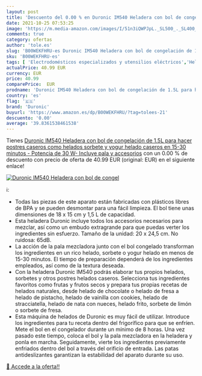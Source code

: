 ```yaml
---
layout: post
title: 'Descuento del 0.00 % en Duronic IM540 Heladera con bol de congel'
date: 2021-10-25 07:53:25
image: 'https://m.media-amazon.com/images/I/51n3iQWPJpL._SL500_._SL400_.jpg'
comments: true
category: ofertas
author: 'tole.es'
slug: 'B00WEKFHRU-es Duronic IM540 Heladera con bol de congelación de 1.5L para...'
sku: 'B00WEKFHRU-es'
tags: [ 'Electrodomésticos especializados y utensilios eléctricos','Heladeras','Hogar y cocina','Pequeño electrodoméstico','duronic','yogur', ]
actualPrice: 40.99 EUR
currency: EUR
price: 40.99
comparePrice:  EUR
prodname: 'Duronic IM540 Heladera con bol de congelación de 1.5L para hacer postres caseros como helados  sorbete y yogur helado caseros en 15-30 minutos - Potencia de 30 W- Incluye pala y accesorios'
country: 'es'
flag: '🇪🇸'
brand: 'Duronic'
buyurl: 'https://www.amazon.es/dp/B00WEKFHRU/?tag=tolees-21'
descuento: '0.00'
average: '39.8361538461538'
---
```


Tienes [Duronic IM540 Heladera con bol de congelación de 1.5L para hacer postres caseros como helados  sorbete y yogur helado caseros en 15-30 minutos - Potencia de 30 W- Incluye pala y accesorios](https://www.amazon.es/dp/B00WEKFHRU/?tag=tolees-21) con un 0.00 % de descuento con precio de oferta de 40.99 EUR (original:  EUR) en el siguiente enlace!

[![Duronic IM540 Heladera con bol de congel](https://m.media-amazon.com/images/I/51n3iQWPJpL._SL500_._SL400_.jpg)](https://www.amazon.es/dp/B00WEKFHRU/?tag=tolees-21)

ℹ️:

- Todas las piezas de este aparato están fabricadas con plásticos libres de BPA y se pueden desmontar para una fácil limpieza. El bol tiene unas dimensiones de 18 x 15 cm y 1,5 L de capacidad.
- Esta heladera Duronic incluye todos los accesorios necesarios para mezclar, así como un embudo extragrande para que puedas verter los ingredientes sin esfuerzo. Tamaño de la unidad: 20 x 24,5 cm. No ruidosa: 65dB.
- La acción de la pala mezcladora junto con el bol congelado transforman los ingredientes en un rico helado, sorbete o yogur helado en menos de 15-30 minutos. El tiempo de preparación dependerá de los ingredientes empleados, así como de la textura deseada.
- Con la heladera Duronic IM540 podrás elaborar tus propios helados, sorbetes y otros postres helados caseros. Selecciona tus ingredientes favoritos como frutas y frutos secos y prepara tus propias recetas de helados naturales, desde helado de chocolate o helado de fresa a helado de pistacho, helado de vainilla con cookies, helado de stracciatella, helado de nata con nueces, helado frito, sorbete de limón o sorbete de fresa.
- Esta máquina de helados de Duronic es muy fácil de utilizar. Introduce los ingredientes para tu receta dentro del frigorífico para que se enfríen. Mete el bol en el congelador durante un mínimo de 8 horas. Una vez pasado este tiempo, coloca el bol y la pala mezcladora en la heladera y ponla en marcha. Seguidamente, vierte los ingredientes previamente enfriados dentro del bol a través del orificio de entrada. Las patas antideslizantes garantizan la estabilidad del aparato durante su uso.

[🛒 Accede a la oferta!!](https://www.amazon.es/dp/B00WEKFHRU/?tag=tolees-21)
